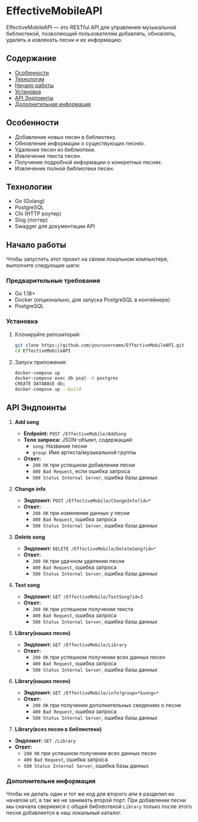 # EffectiveMobileAPI

EffectiveMobileAPI — это RESTful API для управления музыкальной библиотекой, позволяющий пользователям добавлять, обновлять, удалять и извлекать песни и их информацию.

## Содержание
- [Особенности](#особенности)
- [Технологии](#технологии)
- [Начало работы](#начало-работы)
- [Установка](#установка)
- [API Эндпоинты](#api-эндпоинты)
- [Дополнительная информация](#дополнительная-информация)

## Особенности
- Добавление новых песен в библиотеку.
- Обновление информации о существующих песнях.
- Удаление песен из библиотеки.
- Извлечение текста песен.
- Получение подробной информации о конкретных песнях.
- Извлечение полной библиотеки песен.

## Технологии
- Go (Golang)
- PostgreSQL
- Chi (HTTP роутер)
- Slog (логгер)
- Swagger для документации API

## Начало работы

Чтобы запустить этот проект на своем локальном компьютере, выполните следующие шаги:

### Предварительные требования
- Go 1.18+
- Docker (опционально, для запуска PostgreSQL в контейнере)
- PostgreSQL

### Установка

1. Клонируйте репозиторий:
   ```bash
   git clone https://github.com/yourusername/EffectiveMobileAPI.git
   cd EffectiveMobileAPI

2. Запуск приложения:
   ```bash
   docker-compose up
   docker-compose exec db psql -U postgres
   CREATE DATABASE db;
   docker-compose up --build

## API Эндпоинты

1. **Add song**
   - **Endpoint:** `POST /EffectiveMobile/AddSong`
   - **Тело запроса:** JSON-объект, содержащий:
     - `song`: Название песни
     - `group`: Имя артиста/музыкальной группы
   - **Ответ:** 
     - `200 OK` при успешном добавлении песни
     - `400 Bad Request`, если ошибка запроса
     - `500 Status Internal Server`, ошибка базы данных

2. **Change info**
   - **Эндпоинт:** `POST /EffectiveMobile/ChangeInfo?id=*`
   - **Ответ:** 
     - `200 OK` при изменении данных у песни
     - `400 Bad Request`, ошибка запроса
     - `500 Status Internal Server`, ошибка базы данных

3. **Delete song**
   - **Эндпоинт:** `DELETE /EffectiveMobile/DeleteSong?id=*`
   - **Ответ:** 
     - `200 OK` при удачном удалении песни
     - `400 Bad Request`, ошибка запроса
     - `500 Status Internal Server`, ошибка базы данных

4. **Text song**
   - **Эндпоинт:** `GET /EffectiveMobile/TextSong?id=3`
   - **Ответ:** 
     - `200 OK` при успешном получении текста
     - `400 Bad Request`, ошибка запроса
     - `500 Status Internal Server`, ошибка базы данных
   
5. **Library(наших песен)**
   - **Эндпоинт:** `GET /EffectiveMobile/Library`
   - **Ответ:** 
     - `200 OK` при успешном получении всех данных песен
     - `400 Bad Request`, ошибка запроса
     - `500 Status Internal Server`, ошибка базы данных

6. **Library(наших песен)**
   - **Эндпоинт:** `GET /EffectiveMobile/info?group=*&song=*`
   - **Ответ:** 
     - `200 OK` при получении дополнительных сведениях о песни
     - `400 Bad Request`, ошибка запроса
     - `500 Status Internal Server`, ошибка базы данных
    
7. **Library(всез песен в библиотеки)**
- **Эндпоинт:** `GET /Library`
- **Ответ:** 
  - `200 OK` при успешном получении всех данных песен
  - `400 Bad Request`, ошибка запроса
  - `500 Status Internal Server`, ошибка базы данных
 
### Дополнительня информация

Чтобы не делать один и тот же код для второго апи я разделил их началом url, а так же не занимать второй порт.
При добавлении песни мы сначала сверяемся с общей библеотекой `Library` только после этого песня добавляется в наш локальный каталог.

